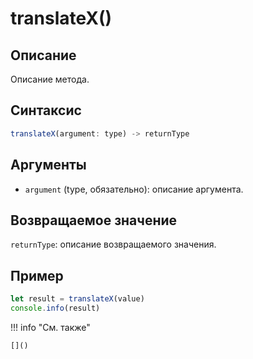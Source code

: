 # translateX()

## Описание
Описание метода.

## Синтаксис
```javascript
translateX(argument: type) -> returnType
```

## Аргументы
- `argument` (type, обязательно): описание аргумента.

## Возвращаемое значение
`returnType`: описание возвращаемого значения.

## Пример
```javascript linenums="1"
let result = translateX(value)
console.info(result)
```

!!! info "См. также"

    []()

